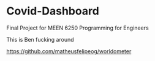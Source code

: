 # Covid-Dashboard
Final Project for MEEN 6250 Programming for Engineers

This is Ben fucking around 

https://github.com/matheusfelipeog/worldometer
